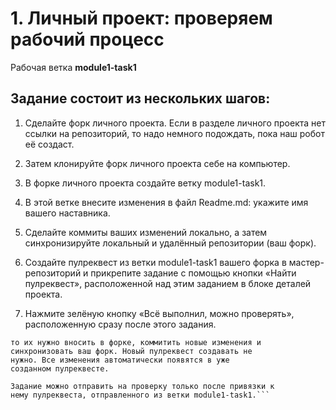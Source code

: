 # 1. Личный проект: проверяем рабочий процесс

Рабочая ветка **module1-task1**

## Задание состоит из нескольких шагов:

1. Сделайте форк личного проекта. Если в разделе личного
    проекта нет ссылки на репозиторий, то надо немного
    подождать, пока наш робот её создаст.

2. Затем клонируйте форк личного проекта себе на
    компьютер.

3. В форке личного проекта создайте ветку module1-task1.

4. В этой ветке внесите изменения в файл Readme.md:
    укажите имя вашего наставника.

5. Сделайте коммиты ваших изменений локально, а затем
    синхронизируйте локальный и удалённый репозитории
    (ваш форк).

6. Создайте пулреквест из ветки module1-task1 вашего
    форка в мастер-репозиторий и прикрепите задание с
    помощью кнопки «Найти пулреквест», расположенной над
    этим заданием в блоке деталей проекта.
    
7. Нажмите зелёную кнопку «Всё выполнил, можно
    проверять», расположенную сразу после этого задания.

```Если наставник попросит внести дополнительные изменения,
то их нужно вносить в форке, коммитить новые изменения и
синхронизовать ваш форк. Новый пулреквест создавать не
нужно. Все изменения автоматически появятся в уже
созданном пулреквесте.

Задание можно отправить на проверку только после привязки к
нему пулреквеста, отправленного из ветки module1-task1.```
